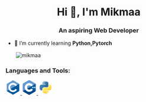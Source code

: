 <h1 align="center">Hi 👋, I'm Mikmaa</h1>
<h3 align="center">An aspiring Web Developer</h3>

- 🌱 I’m currently learning **Python,Pytorch**
  <p>&nbsp;<img align="center" src="https://github-readme-stats.vercel.app/api?username=mikmaa&show_icons=true&locale=en" alt="mikmaa" /></p>


<h3 align="left">Languages and Tools:</h3>
<p align="left"> <a href="https://www.cprogramming.com/" target="_blank" rel="noreferrer"> <img src="https://raw.githubusercontent.com/devicons/devicon/master/icons/c/c-original.svg" alt="c" width="40" height="40"/> </a> <a href="https://www.w3schools.com/cpp/" target="_blank" rel="noreferrer"> <img src="https://raw.githubusercontent.com/devicons/devicon/master/icons/cplusplus/cplusplus-original.svg" alt="cplusplus" width="40" height="40"/> </a> <a href="https://www.python.org" target="_blank" rel="noreferrer"> <img src="https://raw.githubusercontent.com/devicons/devicon/master/icons/python/python-original.svg" alt="python" width="40" height="40"/> </a> </p>
